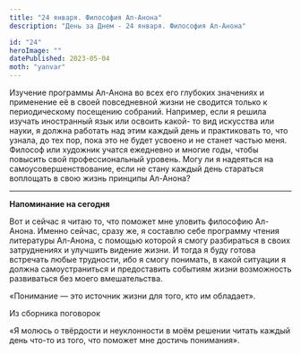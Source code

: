 ```yaml
---
title: "24 января. Философия Ал-Анона"
description: "День за Днем - 24 января. Философия Ал-Анона"

id: "24"
heroImage: ""
datePublished: 2023-05-04
moth: "yanvar"
---
```


Изучение программы Ал-Анона во всех его глубоких значениях и применение её в
своей повседневной жизни не сводится только к периодическому посещению
собраний. Например, если я решила изучать иностранный язык или освоить какой-
то вид искусства или науки, я должна работать над этим каждый день и
практиковать то, что узнала, до тех пор, пока это не будет усвоено и не станет
частью меня. Философ или художник учатся ежедневно и многие годы, чтобы
повысить свой профессиональный уровень. Могу ли я надеяться на
самоусовершенствование, если не стану каждый день стараться воплощать в свою
жизнь принципы Ал-Анона?

---

**Напоминание на сегодня**

Вот и сейчас я читаю то, что поможет мне уловить философию Ал-Анона. Именно
сейчас, сразу же, я составлю себе программу чтения литературы Ал-Анона, с
помощью которой я смогу разбираться в своих затруднениях и улучшить видение
жизни. И тогда я буду готова встречать любые трудности, ибо я смогу понимать,
в какой ситуации я должна самоустраниться и предоставить событиям жизни
возможность развиваться без моего вмешательства.

«Понимание — это источник жизни для того, кто им обладает».

Из сборника поговорок

«Я молюсь о твёрдости и неуклонности в моём решении читать каждый день что-то
из того, что поможет мне достичь понимания».
